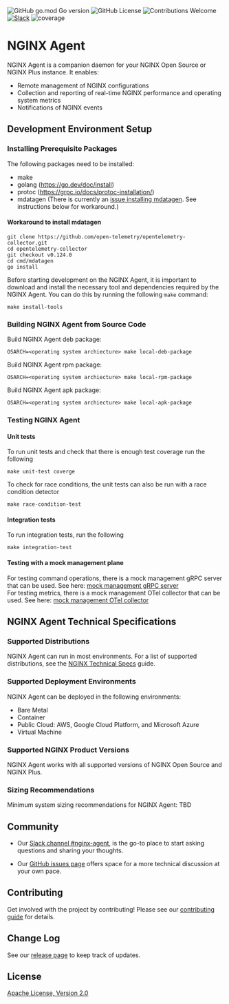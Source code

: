 ![GitHub go.mod Go version](https://img.shields.io/github/go-mod/go-version/nginx/agent)
![GitHub License](https://img.shields.io/github/license/nginx/agent)
![Contributions Welcome](https://img.shields.io/badge/contributions-welcome-brightgreen.svg?style=flat)
[![Slack](https://img.shields.io/badge/slack-join%20us-brightgreen.svg?logo=slack)](https://nginxcommunity.slack.com/channels/nginx-agent)
![coverage](https://raw.githubusercontent.com/nginx/agent/badges/.badges/v3/coverage.svg)

# NGINX Agent

NGINX Agent is a companion daemon for your NGINX Open Source or NGINX Plus instance. It enables:

- Remote management of NGINX configurations
- Collection and reporting of real-time NGINX performance and operating system metrics
- Notifications of NGINX events

## Development Environment Setup

### Installing Prerequisite Packages

The following packages need to be installed:

- make
- golang (<https://go.dev/doc/install>)
- protoc (<https://grpc.io/docs/protoc-installation/>)
- mdatagen (There is currently an [issue installing mdatagen](https://github.com/open-telemetry/opentelemetry-collector/issues/9281). See instructions below for workaround.)

#### Workaround to install mdatagen

```console
git clone https://github.com/open-telemetry/opentelemetry-collector.git
cd opentelemetry-collector
git checkout v0.124.0
cd cmd/mdatagen
go install
```

Before starting development on the NGINX Agent, it is important to download and install the necessary tool and dependencies required by the NGINX Agent. You can do this by running the following `make` command:

```console
make install-tools
```

### Building NGINX Agent from Source Code

Build NGINX Agent deb package:

```console
OSARCH=<operating system archiecture> make local-deb-package
```

Build NGINX Agent rpm package:

```console
OSARCH=<operating system archiecture> make local-rpm-package
```

Build NGINX Agent apk package:

```console
OSARCH=<operating system archiecture> make local-apk-package
```

### Testing NGINX Agent

#### Unit tests

To run unit tests and check that there is enough test coverage run the following

```console
make unit-test coverge
```

To check for race conditions, the unit tests can also be run with a race condition detector

```console
make race-condition-test
```

#### Integration tests

To run integration tests, run the following

```console
make integration-test
```

#### Testing with a mock management plane

For testing command operations, there is a mock management gRPC server that can be used. See here: [mock management gRPC server](test/mock/grpc/README.md) \
For testing metrics, there is a mock management OTel collector that can be used. See here: [mock management OTel collector](test/mock/collector/README.md)

## NGINX Agent Technical Specifications

### Supported Distributions

NGINX Agent can run in most environments. For a list of supported distributions, see the [NGINX Technical Specs](https://docs.nginx.com/nginx/technical-specs/#supported-distributions) guide.

### Supported Deployment Environments

NGINX Agent can be deployed in the following environments:

- Bare Metal
- Container
- Public Cloud: AWS, Google Cloud Platform, and Microsoft Azure
- Virtual Machine

### Supported NGINX Product Versions

NGINX Agent works with all supported versions of NGINX Open Source and NGINX Plus.

### Sizing Recommendations

Minimum system sizing recommendations for NGINX Agent:
TBD

## Community

- Our [Slack channel #nginx-agent](https://nginxcommunity.slack.com/), is the go-to place to start asking questions and sharing your thoughts.

- Our [GitHub issues page](https://github.com/nginx/agent/issues) offers space for a more technical discussion at your own pace.

## Contributing

Get involved with the project by contributing! Please see our [contributing guide](CONTRIBUTING.md) for details.

## Change Log

See our [release page](https://github.com/nginx/agent/releases) to keep track of updates.

## License

[Apache License, Version 2.0](LICENSE)

